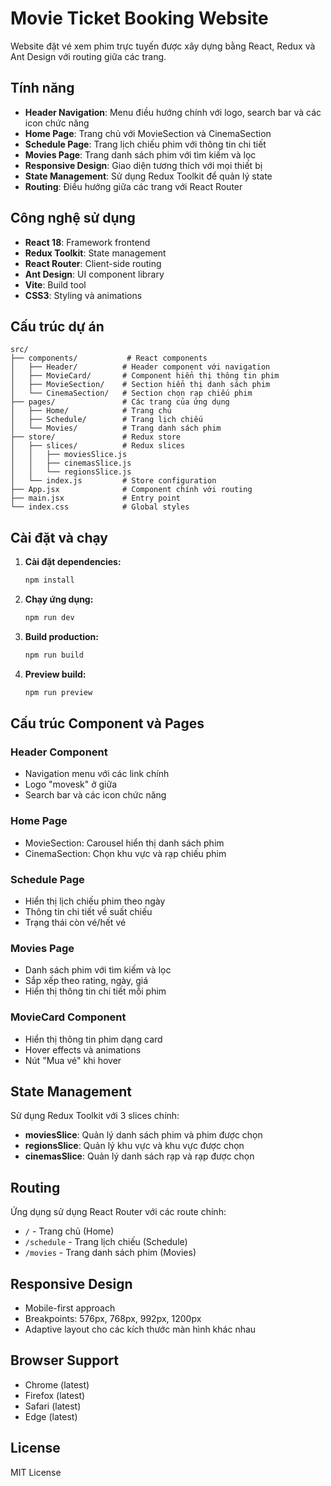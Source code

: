 # Movie Ticket Booking Website

Website đặt vé xem phim trực tuyến được xây dựng bằng React, Redux và Ant Design với routing giữa các trang.

## Tính năng

- **Header Navigation**: Menu điều hướng chính với logo, search bar và các icon chức năng
- **Home Page**: Trang chủ với MovieSection và CinemaSection
- **Schedule Page**: Trang lịch chiếu phim với thông tin chi tiết
- **Movies Page**: Trang danh sách phim với tìm kiếm và lọc
- **Responsive Design**: Giao diện tương thích với mọi thiết bị
- **State Management**: Sử dụng Redux Toolkit để quản lý state
- **Routing**: Điều hướng giữa các trang với React Router

## Công nghệ sử dụng

- **React 18**: Framework frontend
- **Redux Toolkit**: State management
- **React Router**: Client-side routing
- **Ant Design**: UI component library
- **Vite**: Build tool
- **CSS3**: Styling và animations

## Cấu trúc dự án

```
src/
├── components/           # React components
│   ├── Header/          # Header component với navigation
│   ├── MovieCard/       # Component hiển thị thông tin phim
│   ├── MovieSection/    # Section hiển thị danh sách phim
│   └── CinemaSection/   # Section chọn rạp chiếu phim
├── pages/               # Các trang của ứng dụng
│   ├── Home/            # Trang chủ
│   ├── Schedule/        # Trang lịch chiếu
│   └── Movies/          # Trang danh sách phim
├── store/               # Redux store
│   ├── slices/          # Redux slices
│   │   ├── moviesSlice.js
│   │   ├── cinemasSlice.js
│   │   └── regionsSlice.js
│   └── index.js         # Store configuration
├── App.jsx              # Component chính với routing
├── main.jsx             # Entry point
└── index.css            # Global styles
```

## Cài đặt và chạy

1. **Cài đặt dependencies:**
   ```bash
   npm install
   ```

2. **Chạy ứng dụng:**
   ```bash
   npm run dev
   ```

3. **Build production:**
   ```bash
   npm run build
   ```

4. **Preview build:**
   ```bash
   npm run preview
   ```

## Cấu trúc Component và Pages

### Header Component
- Navigation menu với các link chính
- Logo "movesk" ở giữa
- Search bar và các icon chức năng

### Home Page
- MovieSection: Carousel hiển thị danh sách phim
- CinemaSection: Chọn khu vực và rạp chiếu phim

### Schedule Page
- Hiển thị lịch chiếu phim theo ngày
- Thông tin chi tiết về suất chiếu
- Trạng thái còn vé/hết vé

### Movies Page
- Danh sách phim với tìm kiếm và lọc
- Sắp xếp theo rating, ngày, giá
- Hiển thị thông tin chi tiết mỗi phim

### MovieCard Component
- Hiển thị thông tin phim dạng card
- Hover effects và animations
- Nút "Mua vé" khi hover

## State Management

Sử dụng Redux Toolkit với 3 slices chính:

- **moviesSlice**: Quản lý danh sách phim và phim được chọn
- **regionsSlice**: Quản lý khu vực và khu vực được chọn
- **cinemasSlice**: Quản lý danh sách rạp và rạp được chọn

## Routing

Ứng dụng sử dụng React Router với các route chính:

- `/` - Trang chủ (Home)
- `/schedule` - Trang lịch chiếu (Schedule)
- `/movies` - Trang danh sách phim (Movies)

## Responsive Design

- Mobile-first approach
- Breakpoints: 576px, 768px, 992px, 1200px
- Adaptive layout cho các kích thước màn hình khác nhau

## Browser Support

- Chrome (latest)
- Firefox (latest)
- Safari (latest)
- Edge (latest)

## License

MIT License
